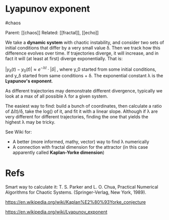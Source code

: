 # Lyapunov exponent

#chaos

Parent: [[chaos]]
Related: [[fractal]], [[echo]]

We take a **dynamic system** with chaotic instability, and consider two sets of initial conditions that differ by a very small value δ. Then we track how this difference evolves over time. If trajectories diverge, it will increase, and in fact it will (at least at first) diverge exponentially. That is:

$\displaystyle |y_δ(t)-y_0(t)| \approx e^{-λt}\cdot |δ|$ , where y_0 started from some initial conditions, and y_δ started from same conditions + δ. The exponential constant λ is the **Lyapunov's exponent**.

As different trajectories may demonstrate different divergence, typically we look at a max of all possible λ for a given system.

The easiest way to find: build a bunch of coordinates, then calculate a ratio of Δ(t)/δ, take the log() of it, and fit it with a linear slope. Although if λ are very different for different trajectories, finding the one that yields the highest λ may be tricky.

See Wiki for:
* A better (more informed, mathy, vector) way to find λ numerically
* A connection with fractal dimension for the attractor (in this case apparently called **Kaplan-Yorke dimension**)

# Refs

Smart way to calculate it:
 T. S. Parker and L. O. Chua, Practical Numerical Algorithms for Chaotic Systems. (Springer-Verlag, New York,
1989).

https://en.wikipedia.org/wiki/Kaplan%E2%80%93Yorke_conjecture

https://en.wikipedia.org/wiki/Lyapunov_exponent